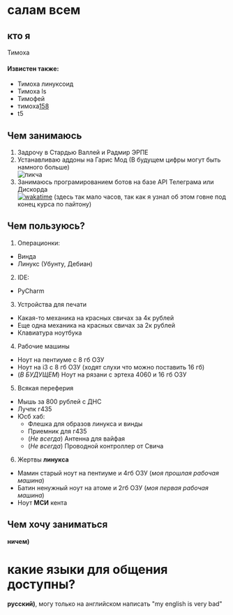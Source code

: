 # салам всем
## кто я
Тимоха
#### Извистен также:
- Тимоха линуксоид
- Тимоха ls
- Тимофей
- тимоха[158](https://www.consultant.ru/document/cons_doc_LAW_10699/57b5c7b83fcd2cf40cabe2042f2d8f04ed6875ad/ "я не уголовник")
- t5
## Чем занимаюсь
1. Задрочу в Стардью Валлей и Радмир ЭРПЕ
2. Устанавливаю аддоны на Гарис Мод (В будущем цифры могут быть намного больше)\
   ![пикча](https://cdn.discordapp.com/attachments/1230567673813798963/1254179097211441284/steamwebhelper_GCl12xlgQe.png?ex=6685130e&is=6683c18e&hm=e0047181a920531817ffbd77011490004c7df5229a53c79003265a8f1cbd596d&)
4. Занимаюсь програмированием ботов на базе API Телеграма или Дискорда\
   [![wakatime](https://wakatime.com/badge/user/2b023763-aaa7-4bf9-818a-d496410873ea.svg)](https://wakatime.com/@2b023763-aaa7-4bf9-818a-d496410873ea)  (здесь так мало часов, так как я узнал об этом говне под конец курса по пайтону)
## Чем пользуюсь?
1. Операционки:
  - Винда
  - Линукс (Убунту, Дебиан)
2. IDE:
  - PyCharm
3. Устройства для печати
  - Какая-то механика на красных свичах за 4к рублей
  - Еще одна механика на красных свичах за 2к рублей 
  - Клавиатура ноутбука
4. Рабочие машины
  - Ноут на пентиуме с 8 гб ОЗУ
  - Ноут на i3 с 8 гб ОЗУ (ходят слухи что можно поставить 16 гб)
  - (*В БУДУЩЕМ*) Ноут на рязани с эртеха 4060 и 16 гб ОЗУ
5. Всякая переферия
  - Мышь за 800 рублей с ДНС
  - Лучпк г435
  - Юсб хаб:
    - Флешка для образов линукса и винды
    - Приемник для г435
    - (*Не всегда*) Антенна для вайфая
    - (*Не всегда*) Проводной контроллер от Свича
 6. Жертвы **линукса**
  - Мамин старый ноут на пентиуме и 4гб ОЗУ (*моя прошлая рабочая машина*)
  - Батин ненужный ноут на атоме и 2гб ОЗУ (*моя первая рабочая машина*)
  - Ноут **МСИ** кента
## Чем хочу заниматься
**ничем)**
# какие языки для общения доступны?
**русский)**, могу только на английском написать "my english is very bad"
